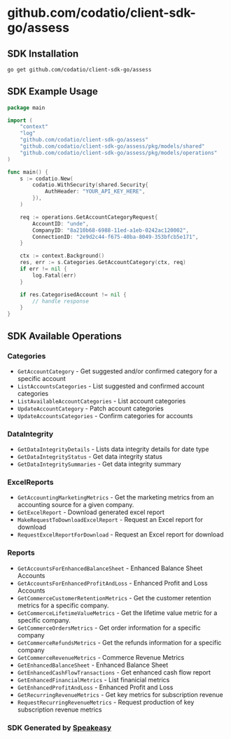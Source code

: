 # github.com/codatio/client-sdk-go/assess

<!-- Start SDK Installation -->
## SDK Installation

```bash
go get github.com/codatio/client-sdk-go/assess
```
<!-- End SDK Installation -->

## SDK Example Usage
<!-- Start SDK Example Usage -->
```go
package main

import (
    "context"
    "log"
    "github.com/codatio/client-sdk-go/assess"
    "github.com/codatio/client-sdk-go/assess/pkg/models/shared"
    "github.com/codatio/client-sdk-go/assess/pkg/models/operations"
)

func main() {
    s := codatio.New(
        codatio.WithSecurity(shared.Security{
            AuthHeader: "YOUR_API_KEY_HERE",
        }),
    )

    req := operations.GetAccountCategoryRequest{
        AccountID: "unde",
        CompanyID: "8a210b68-6988-11ed-a1eb-0242ac120002",
        ConnectionID: "2e9d2c44-f675-40ba-8049-353bfcb5e171",
    }

    ctx := context.Background()
    res, err := s.Categories.GetAccountCategory(ctx, req)
    if err != nil {
        log.Fatal(err)
    }

    if res.CategorisedAccount != nil {
        // handle response
    }
}
```
<!-- End SDK Example Usage -->

<!-- Start SDK Available Operations -->
## SDK Available Operations


### Categories

* `GetAccountCategory` - Get suggested and/or confirmed category for a specific account
* `ListAccountsCategories` - List suggested and confirmed account categories
* `ListAvailableAccountCategories` - List account categories
* `UpdateAccountCategory` - Patch account categories
* `UpdateAccountsCategories` - Confirm categories for accounts

### DataIntegrity

* `GetDataIntegrityDetails` - Lists data integrity details for date type
* `GetDataIntegrityStatus` - Get data integrity status
* `GetDataIntegritySummaries` - Get data integrity summary

### ExcelReports

* `GetAccountingMarketingMetrics` - Get the marketing metrics from an accounting source for a given company.
* `GetExcelReport` - Download generated excel report
* `MakeRequestToDownloadExcelReport` - Request an Excel report for download
* `RequestExcelReportForDownload` - Request an Excel report for download

### Reports

* `GetAccountsForEnhancedBalanceSheet` - Enhanced Balance Sheet Accounts
* `GetAccountsForEnhancedProfitAndLoss` - Enhanced Profit and Loss Accounts
* `GetCommerceCustomerRetentionMetrics` - Get the customer retention metrics for a specific company.
* `GetCommerceLifetimeValueMetrics` - Get the lifetime value metric for a specific company.
* `GetCommerceOrdersMetrics` - Get order information for a specific company
* `GetCommerceRefundsMetrics` - Get the refunds information for a specific company
* `GetCommerceRevenueMetrics` - Commerce Revenue Metrics
* `GetEnhancedBalanceSheet` - Enhanced Balance Sheet
* `GetEnhancedCashFlowTransactions` - Get enhanced cash flow report
* `GetEnhancedFinancialMetrics` - List finanicial metrics
* `GetEnhancedProfitAndLoss` - Enhanced Profit and Loss
* `GetRecurringRevenueMetrics` - Get key metrics for subscription revenue
* `RequestRecurringRevenueMetrics` - Request production of key subscription revenue metrics
<!-- End SDK Available Operations -->

### SDK Generated by [Speakeasy](https://docs.speakeasyapi.dev/docs/using-speakeasy/client-sdks)

